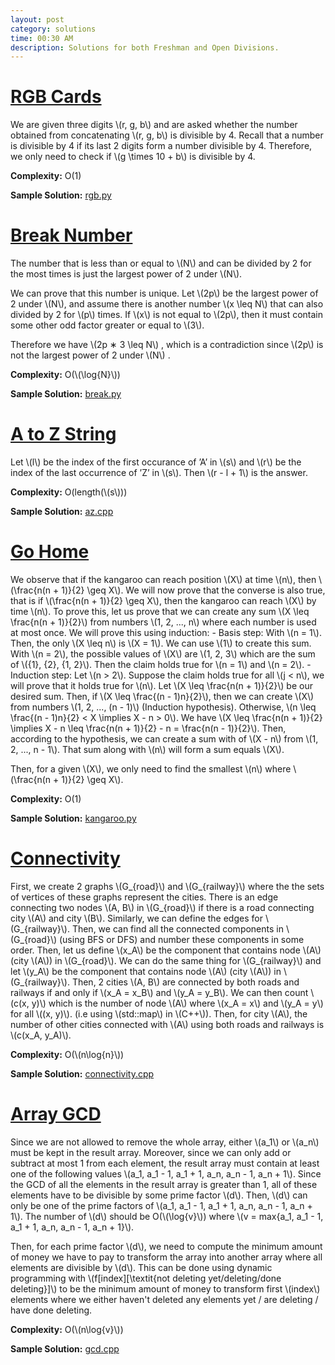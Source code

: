 ```yaml
---
layout: post
category: solutions
time: 00:30 AM
description: Solutions for both Freshman and Open Divisions.
---
```

# **[RGB Cards](http://abc064.contest.atcoder.jp/tasks/abc064_a?lang=en)**
We are given three digits \\(r, g, b\\) and are asked whether the number obtained from concatenating \\(r, g, b\\) is divisible by 4. Recall that a number is divisible by 4 if its last 2 digits form a number divisible by 4. Therefore, we only need to check if \\(g \times 10 + b\\) is divisible by 4.

**Complexity:** O(1)

**Sample Solution:** [rgb.py]

# **[Break Number](http://abc068.contest.atcoder.jp/tasks/abc068_b)**
The number that is less than or equal to \\(N\\) and can be divided by 2 for the most times is just the largest power of 2 under \\(N\\).

We can prove that this number is unique.
Let \\(2p\\) be the largest power of 2 under \\(N\\), and assume there is another number \\(x \leq N\\) that can also divided by 2 for \\(p\\) times.
If \\(x\\) is not equal to \\(2p\\), then it must contain some other odd factor greater or equal to \\(3\\).

Therefore we have \\(2p ∗ 3 \leq N\\) , which is a contradiction since \\(2p\\) is not the largest power of 2 under \\(N\\) .

**Complexity:** O(\\(\log{N}\\))

**Sample Solution:** [break.py]

# **[A to Z String](http://abc053.contest.atcoder.jp/tasks/abc053_b?lang=en)**
Let \\(l\\) be the index of the first occurance of ’A’ in \\(s\\) and \\(r\\) be the index of the last occurrence of ’Z’ in \\(s\\). Then \\(r - l + 1\\) is the answer.

**Complexity:** O(length(\\(s\\)))

**Sample Solution:** [az.cpp]

# **[Go Home](http://arc070.contest.atcoder.jp/tasks/arc070_a?lang=en)**

We observe that if the kangaroo can reach position \\(X\\) at time \\(n\\), then \\(\frac{n(n + 1)}{2} \geq X\\). We will now prove that the converse is also true, that is if \\(\frac{n(n + 1)}{2} \geq X\\), then the kangaroo can reach \\(X\\) by time \\(n\\). To prove this, let us prove that we can create any sum \\(X \leq \frac{n(n + 1)}{2}\\) from numbers \\(1, 2, ..., n\\) where each number is used at most once. We will prove this using induction:
	- Basis step:  With \\(n = 1\\). Then, the only \\(X \leq n\\) is \\(X = 1\\). We can use \\(1\\) to create this sum. With \\(n = 2\\), the possible values of \\(X\\) are \\(1, 2, 3\\) which are the sum of \\({1}, {2}, {1, 2}\\). Then the claim holds true for \\(n = 1\\) and \\(n = 2\\).
	- Induction step: Let \\(n > 2\\). Suppose the claim holds true for all \\(j < n\\), we will prove that it holds true for \\(n\\). Let \\(X \leq \frac{n(n + 1)}{2}\\) be our desired sum. Then, if \\(X \leq \frac{(n - 1)n}{2}\\), then we can create \\(X\\) from numbers \\(1, 2, ..., (n - 1)\\) (Induction hypothesis). Otherwise, \\(n \leq \frac{(n - 1)n}{2} < X \implies X - n > 0\\). We have \\(X \leq \frac{n(n + 1)}{2} \implies X - n \leq \frac{n(n + 1)}{2} - n = \frac{n(n - 1)}{2}\\). Then, according to the hypothesis, we can create a sum with of \\(X - n\\) from \\(1, 2, ..., n - 1\\). That sum along with \\(n\\) will form a sum equals \\(X\\).

Then, for a given \\(X\\), we only need to find the smallest \\(n\\) where \\(\frac{n(n + 1)}{2} \geq X\\).

**Complexity:** O(1)

**Sample Solution:** [kangaroo.py]

# **[Connectivity](http://abc049.contest.atcoder.jp/tasks/arc065_b?lang=en)**
First, we create 2 graphs \\(G_{road}\\) and \\(G_{railway}\\) where the the sets of vertices of these graphs represent the cities. There is an edge connecting two nodes \\(A, B\\) in \\(G_{road}\\) if there is a road connecting city \\(A\\) and city \\(B\\). Similarly, we can define the edges for \\(G_{railway}\\). Then, we can find all the connected components in \\(G_{road}\\) (using BFS or DFS) and number these components in some order. Then, let us define \\(x_A\\) be the component that contains node \\(A\\) (city \\(A\\)) in \\(G_{road}\\). We can do the same thing for \\(G_{railway}\\) and let \\(y_A\\) be the component that contains node \\(A\\) (city \\(A\\)) in \\(G_{railway}\\). Then, 2 cities \\(A, B\\) are connected by both roads and railways if and only if \\(x_A = x_B\\) and \\(y_A = y_B\\). We can then count \\(c(x, y)\\) which is the number of node \\(A\\) where \\(x_A = x\\) and \\(y_A = y\\) for all \\((x, y)\\). (i.e using \\(std::map\\) in \\(C++\\)). Then, for city \\(A\\), the number of other cities connected with \\(A\\) using both roads and railways is \\(c(x_A, y_A)\\).

**Complexity:** O(\\(n\log{n}\\))

**Sample Solution:** [connectivity.cpp]

# **[Array GCD](http://codeforces.com/problemset/problem/623/B)**
Since we are not allowed to remove the whole array, either \\(a_1\\) or \\(a_n\\) must be kept in the result array. Moreover, since we can only add or subtract at most 1 from each element, the result array must contain at least one of the following values \\(a_1, a_1 - 1, a_1 + 1, a_n, a_n - 1, a_n + 1\\). Since the GCD of all the elements in the result array is greater than 1, all of these elements have to be divisible by some prime factor \\(d\\). Then, \\(d\\) can only be one of the prime factors of \\(a_1, a_1 - 1, a_1 + 1, a_n, a_n - 1, a_n + 1\\). The number of \\(d\\) should be O(\\(\log{v}\\)) where \\(v = max\{a_1, a_1 - 1, a_1 + 1, a_n, a_n - 1, a_n + 1\}\\).

Then, for each prime factor \\(d\\), we need to compute the minimum amount of money we have to pay to transform the array into another array where all elements are divisible by \\(d\\). This can be done using dynamic programming with \\(f[index][\textit{not deleting yet/deleting/done deleting}]\\) to be the minimum amount of money to transform first \\(index\\) elements where we either haven't deleted any elements yet / are deleting / have done deleting.

**Complexity:** O(\\(n\log{v}\\))

**Sample Solution:** [gcd.cpp]

[rgb.py]: /assets/ipl_solutions/season2/contest1/rgb.py
[break.py]: /assets/ipl_solutions/season2/contest1/break.py
[az.cpp]: /assets/ipl_solutions/season2/contest1/az.cpp
[kangaroo.py]: /assets/ipl_solutions/season2/contest1/kangaroo.py
[connectivity.cpp]: /assets/ipl_solutions/season2/contest1/connectivity.cpp
[gcd.cpp]: /assets/ipl_solutions/season2/contest1/gcd.cpp
